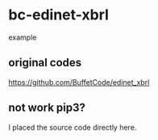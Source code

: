 # bc-edinet-xbrl
example

## original codes
https://github.com/BuffetCode/edinet_xbrl

## not work pip3?
I placed the source code directly here.
